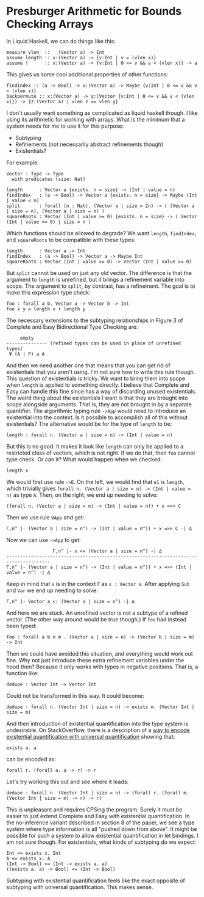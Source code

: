 # Presburger Arithmetic for Bounds Checking Arrays

In Liquid Haskell, we can do things like this:

    measure vlen  ::   (Vector a) -> Int 
    assume length :: x:(Vector a) -> {v:Int | v = (vlen x)}
    assume !      :: x:(Vector a) -> {v:Int | 0 <= v && v < (vlen x)} -> a 

This gives us some cool additional properties of other functions:

    findIndex :: (a -> Bool) -> x:(Vector a) -> Maybe {v:Int | 0 <= v && v < (vlen x)}
    backpermute :: x:(Vector a) -> y:(Vector {v:Int | 0 <= v && v < (vlen x)}) -> {z:(Vector a) | vlen z == vlen y}

I don't usually want something as complicated as liquid haskell though. I like
using its arithmetic for working with arrays. What is the minimum that a system
needs for me to use it for this purpose:

* Subtyping
* Refinements (not necessarily abstract refinements though)
* Existentials?

For example:

    Vector : Type -> Type
      with predicates (size: Nat)

    length      : Vector a {exists. n = size} -> (Int | value = n)
    findIndex   : (a -> Bool) -> Vector a {exists. n = size} -> Maybe (Int | value < n)
    split       : forall (n : Nat). (Vector a | size = 2n) -> ( (Vector a | size = n), (Vector a | size = n) )
    squareRoots : Vector (Int | value >= 0) {exists. n = size} -> ( Vector (Int | value >= 0) | size = n )

Which functions should be allowed to degrade? We want `length`, `findIndex`,
and `squareRoots` to be compatible with these types:

    length      : Vector a -> Int
    findIndex   : (a -> Bool) -> Vector a -> Maybe Int
    squareRoots : Vector (Int | value >= 0) -> Vector (Int | value >= 0)

But `split` cannot be used on just any old vector. The difference is that
the argument to `length` is unrefined, but it brings a refinement variable
into scope. The argument to `split`, by contrast, has a refinement. The
goal is to make this expression type check:

    foo : forall a b. Vector a -> Vector b -> Int
    foo x y = length x + length y

The necessary extensions to the subtyping relationships in Figure 3 of
Complete and Easy Bidirectional Type Checking are:

         empty
    --------------- (refined types can be used in place of unrefined types) 
     Ψ (A | P) ≤ A

And then we need another one that means that you can get rid of existentials
that you aren't using. I'm not sure how to write this rule though. This
question of existentials is tricky. We want to bring them into scope when
`length` is applied to something directly. I believe that Complete and Easy
can handle this fine since has a way of discarding unused existentials. The
weird thing about the existentials I want is that they are brought into scope
alongside arguments. That is, they are not brought in by a separate quantifier.
The algorithmic typing rule `->App` would need to introduce an existential into
the context. Is it possible to accomplish all of this without existentials?
The alternative would be for the type of `length` to be:

    length : forall n. (Vector a | size = n) -> (Int | value = n)

But this is no good. It makes it look like `length` can only be applied to
a restricted class of vectors, which is not right. If we do that, then `foo`
cannot type check. Or can it? What would happen when we checked:

    length x

We would first use rule `->E`. On the left, we would find that `e1` is `length`,
which trivially gives `forall n. (Vector a | size = n) -> (Int | value = n)`
as type `A`. Then, on the right, we end up needing to solve:

    (forall n. (Vector a | size = n) -> (Int | value = n)) • x =>> C

Then we use rule `∀App` and get:

    Γ,n^ |- (Vector a | size = n^) -> (Int | value = n^)) • x =>> C -| ∆ 

Now we can use `->App` to get:

                     Γ,n^ |- x <= (Vector a | size = n^) -| ∆
    --------------------------------------------------------------------------------------
    Γ,n^ |- (Vector a | size = n^) -> (Int | value = n^)) • x =>> (Int | value = n^) -| ∆

Keep in mind that `x` is in the context `Γ` as `x : Vector a`. After applying
`Sub` and `Var` we end up needing to solve:

    Γ,n^ |- Vector a <: (Vector a | size = n^) -| ∆

And here we are stuck. An unrefined vector is not a subtype of a refined vector.
(The other way around would be true though.) If `foo` had instead been typed:

    foo : forall a b n m . (Vector a | size = n) -> (Vector b | size = m) -> Int

Then we could have avoided this situation, and everything would work out
fine. Why not just introduce these extra refinement variables under the hood
then? Because it only works with types in negative positions. That is, a
function like:

    dedupe : Vector Int -> Vector Int

Could not be transformed in this way. It could become:

    dedupe : forall n. (Vector Int | size = n) -> exists m. (Vector Int | size = m)

And then introduction of existential quantification into the type system is
undesirable. On StackOverflow, there is a description of a
[way to encode existential quantification with universal quantification](https://stackoverflow.com/questions/14299638/existential-vs-universally-quantified-types-in-haskell)
showing that:

    exists a. a

can be encoded as:

    forall r. (forall a. a -> r) -> r

Let's try working this out and see where it leads:

    dedupe : forall n. (Vector Int | size = n) -> (forall r. (forall m. (Vector Int | size = m) -> r) -> r)

This is unpleasant and requires CPSing the program. Surely it must be easier
to just extend Complete and Easy with existential quantification. In the
no-inference variant described in section 8 of the paper, we see a type
system where type information is all "pushed down from above". It might be
possible for such a system to allow existential quantification in let
bindings. I am not sure though. For existentials, what kinds of subtyping
do we expect:

    Int <= exists x. Int
    A <= exists x. A
    (Int -> Bool) <= (Int -> exists a. a)
    ((exists a. a) -> Bool) <= (Int -> Bool)

Subtyping with existential quantification feels like the exact opposite of
subtyping with universal quantification. This makes sense.
